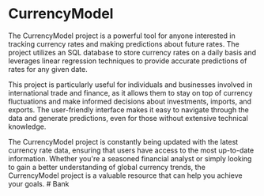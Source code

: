 # CurrencyModel
The CurrencyModel project is a powerful tool for anyone interested in tracking currency rates and making predictions about future rates. The project utilizes an SQL database to store currency rates on a daily basis and leverages linear regression techniques to provide accurate predictions of rates for any given date.

This project is particularly useful for individuals and businesses involved in international trade and finance, as it allows them to stay on top of currency fluctuations and make informed decisions about investments, imports, and exports. The user-friendly interface makes it easy to navigate through the data and generate predictions, even for those without extensive technical knowledge.

The CurrencyModel project is constantly being updated with the latest currency rate data, ensuring that users have access to the most up-to-date information. Whether you're a seasoned financial analyst or simply looking to gain a better understanding of global currency trends, the CurrencyModel project is a valuable resource that can help you achieve your goals.
#   B a n k  
 